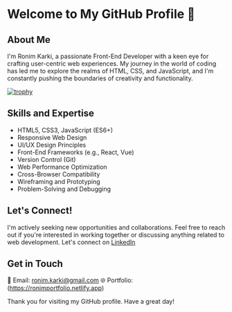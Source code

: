# Welcome to My GitHub Profile 👋

## About Me
I'm Ronim Karki, a passionate Front-End Developer with a keen eye for crafting user-centric web experiences. My journey in the world of coding has led me to explore the realms of HTML, CSS, and JavaScript, and I'm constantly pushing the boundaries of creativity and functionality.

[![trophy](https://github-profile-trophy.vercel.app/?username=Ronim-Karki)](https://github.com/Ronim-karki/github-profile-trophy)

## Skills and Expertise
- HTML5, CSS3, JavaScript (ES6+)
- Responsive Web Design
- UI/UX Design Principles
- Front-End Frameworks (e.g., React, Vue)
- Version Control (Git)
- Web Performance Optimization
- Cross-Browser Compatibility
- Wireframing and Prototyping
- Problem-Solving and Debugging

## Let's Connect!
I'm actively seeking new opportunities and collaborations. Feel free to reach out if you're interested in working together or discussing anything related to web development. Let's connect on [LinkedIn](https://www.linkedin.com/in/ronim-karki-841930148/)

## Get in Touch
📧 Email: ronim.karki@gmail.com
🌐 Portfolio:(https://ronimportfolio.netlify.app)


Thank you for visiting my GitHub profile. Have a great day!
